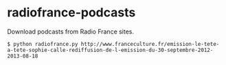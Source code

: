 # radiofrance-podcasts

Download podcasts from Radio France sites.

	$ python radiofrance.py http://www.franceculture.fr/emission-le-tete-a-tete-sophie-calle-rediffusion-de-l-emission-du-30-septembre-2012-2013-08-18
